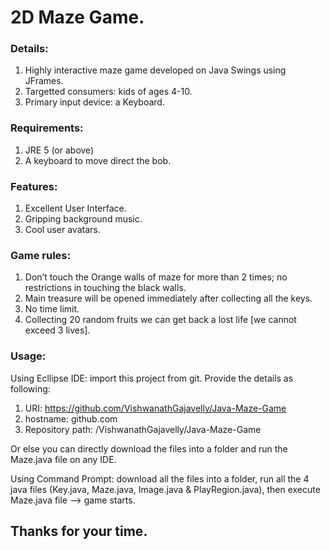 # 2D Maze Game.

### Details: 
  1. Highly interactive maze game developed on Java Swings using JFrames.
  2. Targetted consumers: kids of ages 4-10.
  3. Primary input device: a Keyboard.
 
### Requirements:
  1. JRE 5 (or above)
  2. A keyboard to move direct the bob.

### Features:
  1. Excellent User Interface.
  2. Gripping background music.
  3. Cool user avatars.

### Game rules:
  1. Don’t touch the Orange walls of maze for more than 2 times; no restrictions in touching the black walls.
  2. Main treasure will be opened immediately after collecting all the keys.
  3. No time limit.
  4. Collecting 20 random fruits we can get back a lost life [we cannot exceed 3 lives].

### Usage: 
   Using Ecllipse IDE: import this project from git. Provide the details as following:
   1. URI: https://github.com/VishwanathGajavelly/Java-Maze-Game
   2. hostname:  github.com
   3. Repository path: /VishwanathGajavelly/Java-Maze-Game
   
   Or else you can directly download the files into a folder and run the Maze.java file on any IDE.
   
   Using Command Prompt: download all the files into a folder, run all the 4 java files (Key.java, Maze.java, Image.java & PlayRegion.java), then execute Maze.java file --> game starts.

## Thanks for your time.
